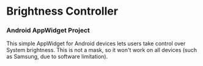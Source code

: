   <h1>Brightness Controller </h1>  
  
  <h3> Android AppWidget Project </h3>
  
  This simple AppWidget for Android devices lets users take control over System brightness. This is not a mask, so it won't work on all devices (such as Samsung, due to software limitation).
 
 

